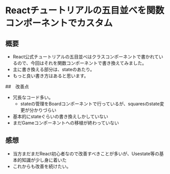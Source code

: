 # Reactチュートリアルの五目並べを関数コンポーネントでカスタム
## 概要
- React公式チュートリアルの五目並べはクラスコンポーネントで書かれているので、今回はそれを関数コンポーネントで書き換えてみました。
- 主に書き換える部分は、stateのあたり。
- もっと良い書き方はあると思います。

##　改善点
- 冗長なコード多い。
  - stateの管理をBoardコンポーネントで行っているが、squaresのstate変更が分かりづらい
- 基本的にstateぐらいの書き換えしかしていない
- まだGameコンポーネントへの移植が終わっていない
## 感想
- 当方まだまだReact初心者なので改善すべきことが多いが、Usestate等の基本的知識が少し身に着いた
- これからも改善を続けたい。
